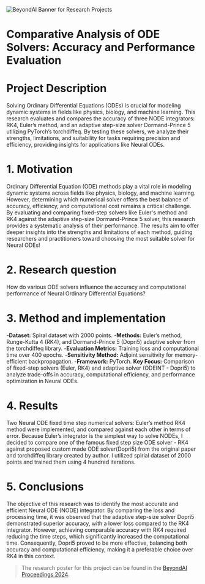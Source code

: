 ![BeyondAI Banner for Research Projects](../BeyondAI_Banner_Research_Projects_2024.png)

# Comparative Analysis of ODE Solvers: Accuracy and Performance Evaluation

# Project Description
Solving Ordinary Differential Equations (ODEs) is crucial for modeling dynamic systems in fields like physics, biology, and machine learning. This research evaluates and compares the accuracy of three NODE integrators: RK4, Euler’s method, and an adaptive step-size solver Dormand-Prince 5 utilizing PyTorch’s torchdiffeq. By testing these solvers, we analyze their strengths, limitations, and suitability for tasks requiring precision and efficiency, providing insights for applications like Neural ODEs.

# 1. Motivation
Ordinary Differential Equation (ODE) methods play a vital role in modeling dynamic systems across fields like physics, biology, and machine learning. However, determining which numerical solver offers the best balance of accuracy, efficiency, and computational cost remains a critical challenge. By evaluating and comparing fixed-step solvers like Euler's method and RK4 against the adaptive step-size Dormand-Prince 5 solver, this research provides a systematic analysis of their performance. The results aim to offer deeper insights into the strengths and limitations of each method, guiding researchers and practitioners toward choosing the most suitable solver for Neural ODEs!

# 2. Research question
How do various ODE solvers influence the accuracy and computational performance of Neural Ordinary Differential Equations?

# 3.  Method and implementation
-**Dataset:** Spiral dataset with 2000 points.
-**Methods:** Euler’s method, Runge-Kutta 4 (RK4), and Dormand-Prince 5 (Dopri5) adaptive solver from the torchdiffeq library.
-**Evaluation Metrics:** Training loss and computational time over 400 epochs.
-**Sensitivity Method:** Adjoint sensitivity for memory-efficient backpropagation.
-**Framework:** PyTorch.
**Key Focus:** Comparison of fixed-step solvers (Euler, RK4) and adaptive solver (ODEINT - Dopri5) to analyze trade-offs in accuracy, computational efficiency, and performance optimization in Neural ODEs.

# 4. Results
Two Neural ODE fixed time step numerical solvers: Euler’s method RK4 method were implemented, and compared against each other in terms of error. Because Euler’s integrator is the simplest way to solve NODEs, I decided to compare one of the famous fixed step size ODE solver - RK4 against proposed custom made ODE solver(Dopri5) from the original paper and torchdiffeq library created by author. I utilized spirial dataset of 2000 points and trained them using 4 hundred iterations.

# 5. Conclusions
The objective of this research was to identify the most accurate and efficient Neural ODE (NODE) integrator. By comparing the loss and processing time, it was observed that the adaptive step-size solver Dopri5 demonstrated superior accuracy, with a lower loss compared to the RK4 integrator. However, achieving comparable accuracy with RK4 required reducing the time steps, which significantly increased the computational time. Consequently, Dopri5 proved to be more effective, balancing both accuracy and computational efficiency, making it a preferable choice over RK4 in this context.

> The research poster for this project can be found in the [BeyondAI Proceedings 2024](https://thinkingbeyond.education/beyondai_proceedings_2024/).
